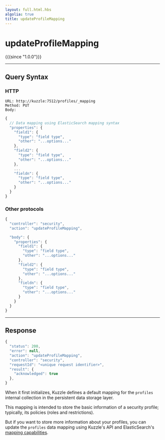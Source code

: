 ```yaml
---
layout: full.html.hbs
algolia: true
title: updateProfileMapping
---
```



# updateProfileMapping

{{{since "1.0.0"}}}



---

## Query Syntax

### HTTP

```http
URL: http://kuzzle:7512/profiles/_mapping
Method: PUT  
Body:
```


```js
{
  // Data mapping using ElasticSearch mapping syntax
  "properties": {
    "field1": {
      "type": "field type",
      "other": "...options..."
    },
    "field2": {
      "type": "field type",
      "other": "...options..."
    },
    ...
    "fieldn": {
      "type": "field type",
      "other": "...options..."
    }
  }
}
```

### Other protocols

```js
{
  "controller": "security",
  "action": "updateProfileMapping",

  "body": {
    "properties": {
      "field1": {
        "type": "field type",
        "other": "...options..."
      },
      "field2": {
        "type": "field type",
        "other": "...options..."
      },
      "fieldn": {
        "type": "field type",
        "other": "...options..."
      }
    }
  }
}
```

---

## Response

```javascript
{
  "status": 200,
  "error": null,
  "action": "updateProfileMapping",
  "controller": "security",
  "requestId": "<unique request identifier>",
  "result": {
    "acknowledged": true
  },
}
```

When it first initializes, Kuzzle defines a default mapping for the `profiles` internal collection in the persistent data storage layer.

This mapping is intended to store the basic information of a security profile; typically, its policies (roles and restrictions).

But if you want to store more information about your profiles, you can update the `profiles` data mapping using Kuzzle's API and
ElasticSearch's [mapping capabilities](https://www.elastic.co/guide/en/elasticsearch/reference/5.x/mapping.html).
